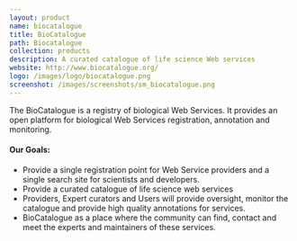 ```yaml
---
layout: product
name: biocatalogue
title: BioCatalogue
path: Biocatalogue
collection: products
description: A curated catalogue of life science Web services
website: http://www.biocatalogue.org/
logo: /images/logo/biocatalogue.png
screenshot: /images/screenshots/sm_biocatalogue.png
---
```



The BioCatalogue is a registry of biological Web Services. It provides an open platform for biological Web Services registration, annotation and monitoring.


#### Our Goals:


- Provide a single registration point for Web Service providers and a single search site for scientists and developers.
- Provide a curated catalogue of life science web services
- Providers, Expert curators and Users will provide oversight, monitor the catalogue and provide high quality annotations for services.
- BioCatalogue as a place where the community can find, contact and meet the experts and maintainers of these services.
